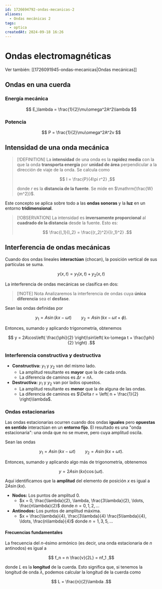 ```yaml
---
id: 1726694792-ondas-mecanicas-2
aliases:
  - Ondas mecánicas 2
tags:
  - optica
createdAt: 2024-09-18 16:26
---
```


# Ondas electromagnéticas

Ver también: [[1726091945-ondas-mecanicas|Ondas mecánicas]]

## Ondas en una cuerda

### Energía mecánica

$$
E_\lambda = \frac{1}{2}\mu\omega^2A^2\lambda
$$

### Potencia

$$
P = \frac{1}{2}\mu\omega^2A^2v
$$

## Intensidad de una onda mecánica

> [!DEFINITION]
> La **intensidad** de una onda es la **rapidez media** con la que la onda **transporta energía** por **unidad de área** perpendicular a la dirección de viaje de la onda. Se calcula como
> 
> $$
> I = \frac{P}{4\pi r^2}
> ,$$
> 
> donde $r$ es la **distancia de la fuente**. Se mide en $\mathrm{\frac{W}{m^2}}$.

Este concepto se aplica sobre todo a las **ondas sonoras** y la **luz** en un entorno **tridimensional**.

> [!OBSERVATION]
> La intensidad es **inversamente proporcional** al **cuadrado de la distancia** desde la fuente. Esto es:
> 
> $$
> \frac{I_1}{I_2} = \frac{(r_2)^2}{(r_1)^2}
> .$$

## Interferencia de ondas mecánicas

Cuando dos ondas lineales **interactúan** (chocan), la posición vertical de sus partículas se suma.

$$
y(x,t) = y_1(x,t) + y_2(x,t)
$$

La interferencia de ondas mecánicas se clasifica en dos:

> [!NOTE] Nota
> Analizaremos la interferencia de ondas cuya **única diferencia** sea el **desfase**.

Sean las ondas definidas por

$$
y_1 = A\sin(kx - \omega t) \qquad y_2 = A\sin(kx - \omega t + \phi)
.$$

Entonces, sumando y aplicando trigonometría, obtenemos

$$
y = 2A\cos\left( \frac{\phi}{2} \right)\sin\left( kx-\omega t + \frac{\phi}{2} \right)
.$$

### Interferencia constructiva y destructiva

- **Constructiva:** $y_1$ y $y_2$ van del mismo lado.
  - La amplitud resultante es **mayor** que la de cada onda.
  - La diferencia de caminos es $\Delta r = n\lambda$.
- **Destructiva:** $y_1$ y $y_2$ van por lados opuestos.
  - La amplitud resultante es **menor** que la de alguna de las ondas.
  - La diferencia de caminos es $\Delta r = \left( n + \frac{1}{2} \right)\lambda$.

### Ondas estacionarias

Las ondas estacionarias ocurren cuando dos ondas **iguales** pero **opuestas en sentido** interactúan en un **entorno fijo**. El resultado es una "onda estacionaria": una onda que no se mueve, pero cuya amplitud oscila.

Sean las ondas

$$
y_1 = A\sin(kx - \omega t) \qquad y_2 = A\sin(kx + \omega t)
.$$

Entonces, sumando y aplicando algo más de trigonometría, obtenemos

$$
y = 2A\sin(kx)\cos(\omega t)
.$$

Aquí identificamos que la **amplitud** del elemento de posición $x$ es igual a $2A\sin(kx)$.

- **Nodos:** Los puntos de amplitud $0$.
  - $x = 0, \frac{\lambda}{2}, \lambda, \frac{3\lambda}{2}, \ldots, \frac{n\lambda}{2}$ donde $n = 0, 1, 2, \ldots$
- **Antinodos:** Los puntos de amplitud máxima.
  - $x = \frac{\lambda}{4}, \frac{3\lambda}{4} \frac{5\lambda}{4}, \ldots, \frac{n\lambda}{4}$ donde $n = 1, 3, 5, \ldots$

#### Frecuencias fundamentales

La frecuencia del $n$-ésimo armónico (es decir, una onda estacionaria de $n$ antinodos) es igual a

$$
f_n = n \frac{v}{2L} = nf_1
,$$

donde $L$ es la **longitud** de la cuerda. Esto significa que, si tenemos la longitud de onda $\lambda$, podemos calcular la longitud de la cuerda como

$$
L = \frac{n}{2}\lambda
.$$
